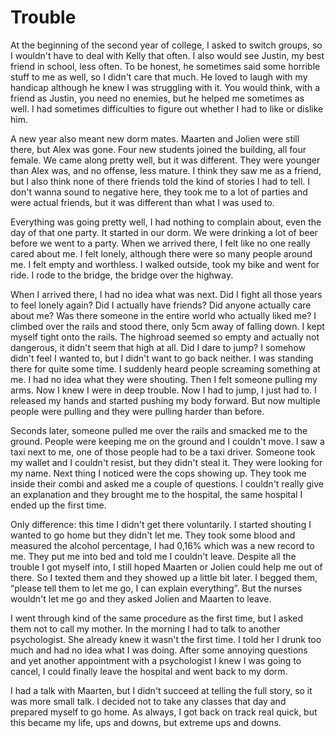 # Trouble

At the beginning of the second year of college, I asked to switch groups, so I wouldn't have to deal with Kelly that often. I also would see Justin, my best friend in school, less often. To be honest, he sometimes said some horrible stuff to me as well, so I didn't care that much. He loved to laugh with my handicap although he knew I was struggling with it. You would think, with a friend as Justin, you need no enemies, but he helped me sometimes as well. I had sometimes difficulties to figure out whether I had to like or dislike him.

A new year also meant new dorm mates. Maarten and Jolien were still there, but Alex was gone. Four new students joined the building, all four female. We came along pretty well, but it was different. They were younger than Alex was, and no offense, less mature. I think they saw me as a friend, but I also think none of there friends told the kind of stories I had to tell. I don't wanna sound to negative here, they took me to a lot of parties and were actual friends, but it was different than what I was used to.

Everything was going pretty well, I had nothing to complain about, even the day of that one party. It started in our dorm. We were drinking a lot of beer before we went to a party. When we arrived there, I felt like no one really cared about me. I felt lonely, although there were so many people around me. I felt empty and worthless. I walked outside, took my bike and went for ride. I rode to the bridge, the bridge over the highway.

When I arrived there, I had no idea what was next. Did I fight all those years to feel lonely again? Did I actually have friends? Did anyone actually care about me? Was there someone in the entire world who actually liked me? I climbed over the rails and stood there, only 5cm away of falling down. I kept myself tight onto the rails. The highroad seemed so empty and actually not dangerous, it didn't seem that high at all. Did I dare to jump? I somehow didn't feel I wanted to, but I didn't want to go back neither. I was standing there for quite some time. I suddenly heard people screaming something at me. I had no idea what they were shouting. Then I felt someone pulling my arms. Now I knew I were in deep trouble. Now I had to jump, I just had to. I released my hands and started pushing my body forward. But now multiple people were pulling and they were pulling harder than before.

Seconds later, someone pulled me over the rails and smacked me to the ground. People were keeping me on the ground and I couldn't move. I saw a taxi next to me, one of those people had to be a taxi driver. Someone took my wallet and I couldn't resist, but they didn't steal it. They were looking for my name. Next thing I noticed were the cops showing up. They took me inside their combi and asked me a couple of questions. I couldn't really give an explanation and they brought me to the hospital, the same hospital I ended up the first time.

Only difference: this time I didn't get there voluntarily. I started shouting I wanted to go home but they didn't let me. They took some blood and measured the alcohol percentage, I had 0,16% which was a new record to me. They put me into bed and told me I couldn't leave. Despite all the trouble I got myself into, I still hoped Maarten or Jolien could help me out of there. So I texted them and they showed up a little bit later. I begged them, “please tell them to let me go, I can explain everything”. But the nurses wouldn't let me go and they asked Jolien and Maarten to leave.

I went through kind of the same procedure as the first time, but I asked them not to call my mother. In the morning I had to talk to another psychologist. She already knew it wasn't the first time. I told her I drunk too much and had no idea what I was doing. After some annoying questions and yet another appointment with a psychologist I knew I was going to cancel, I could finally leave the hospital and went back to my dorm.

I had a talk with Maarten, but I didn't succeed at telling the full story, so it was more small talk. I decided not to take any classes that day and prepared myself to go home. As always, I got back on track real quick, but this became my life, ups and downs, but extreme ups and downs.

